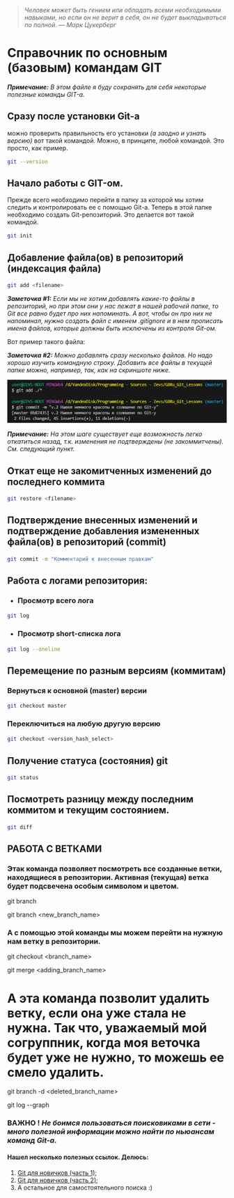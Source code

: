 > *Человек может быть гением или обладать всеми необходимыми навыками, но если он не верит в себя, он не будет выкладываться по полной. —  Марк Цукерберг*

# Справочник по основным (базовым) командам GIT

***Примечание:*** *В этом файле я буду сохранять для себя некоторые полезные команды GIT-а.*


## Сразу после установки Git-а

можно проверить правильность его установки *(а заодно и узнать версию)* вот такой командой. Можно, в принципе, любой командой. Это просто, как пример.

```sh
git --version
```

## Начало работы с GIT-ом.

Прежде всего необходимо перейти в папку за которой мы хотим следить и контролировать ее с помощью Git-а.
Теперь в этой папке необходимо создать Git-репозиторий. Это делается вот такой командой.

```sh
git init
```

## Добавление файла(ов) в репозиторий (индексация файла)

```sh
git add <filename>
```

***Заметочка #1:*** *Если мы не хотим добавлять какие-то файлы в репозиторий, но при этом они у нас лежат в нашей рабочей папке, то Git все равно будет про них напоминать. А вот, чтобы он про них не напоминал, нужно создать файл с именем .gitignore и в нем прописать имена файлов, которые должны быть исключены из контроля Git-ом.*

Вот пример такого файла:

***Заметочка #2:*** *Можно добавлять сразу несколько файлов. Но надо хорошо изучить командную строку. Добавить все файлы в текущей папке можно, например, так, как на скриншоте ниже.*


![Скриншот. Добавляем несколько файлов](./images/git_add_all_files.png)

***Примечание:*** *На этом шаге существует еще возможность легко откатиться назад, т.к. изменения не подтверждены (не закоммитчены). См. следующий пункт.*

## Откат еще не закомитченных изменений до последнего коммита

```sh
git restore <filename>
```

## Подтверждение внесенных изменений и подтверждение добавления измененных файла(ов) в репозиторий (commit)

```sh
git commit -m "Комментарий к внесенным правкам"
```

## Работа с логами репозитория:

* ### Просмотр всего лога

```sh
git log
```

* ### Просмотр short-списка лога

```sh
git log --oneline
```

## Перемещение по разным версиям (коммитам)

### Вернуться к основной (master) версии

```sh
git checkout master
```

### Переключиться на любую другую версию

```sh
git checkout <version_hash_select>
```

## Получение статуса (состояния) git

```sh
git status
```

## Посмотреть разницу между последним коммитом и текущим состоянием.

```sh
git diff
```

## РАБОТА С ВЕТКАМИ

<!-- Просмотр веток-->
### Этак команда позволяет посмотреть все созданные ветки, находящиеся в репозитории. Активная (текущая) ветка будет подсвечена особым символом и цветом.
git branch


git branch <new_branch_name>

<!-- Переход на другую ветку -->
### А с помощью этой команды мы можем перейти на нужную нам ветку в репозитории.
git checkout <branch_name>

git merge <adding_branch_name>

<!-- Теперь, если только что слитая (добавленная) ветка больше не нужна, то ее можно удалить из репозитория. -->
# А эта команда позволит удалить ветку, если она уже стала не нужна. Так что, уважаемый мой согруппник, когда моя веточка будет уже не нужно, то можешь ее смело удалить.
git branch -d <deleted_branch_name>

<!-- А вот таким образом можно визуализировать весь наш проект (репозиторий) со всеми ветками и субветками, чтобы знать, что у нас есть и откуда что растет. -->
git log --graph


### ВАЖНО ! *Не боимся пользоваться поисковиками в сети - много полезной информации можно найти по ньюансам команд Git-а.*

#### Нашел несколько полезных ссылок. Делюсь:
1. [Git для новичков (часть 1)](https://habr.com/ru/articles/541258/ "Git для новичков (часть 1) на Хабре");
2. [Git для новичков (часть 2)](https://habr.com/ru/articles/542616/ "Git для новичков (часть 2) на Хабре");
3. А остальное для самостоятельного поиска :)
